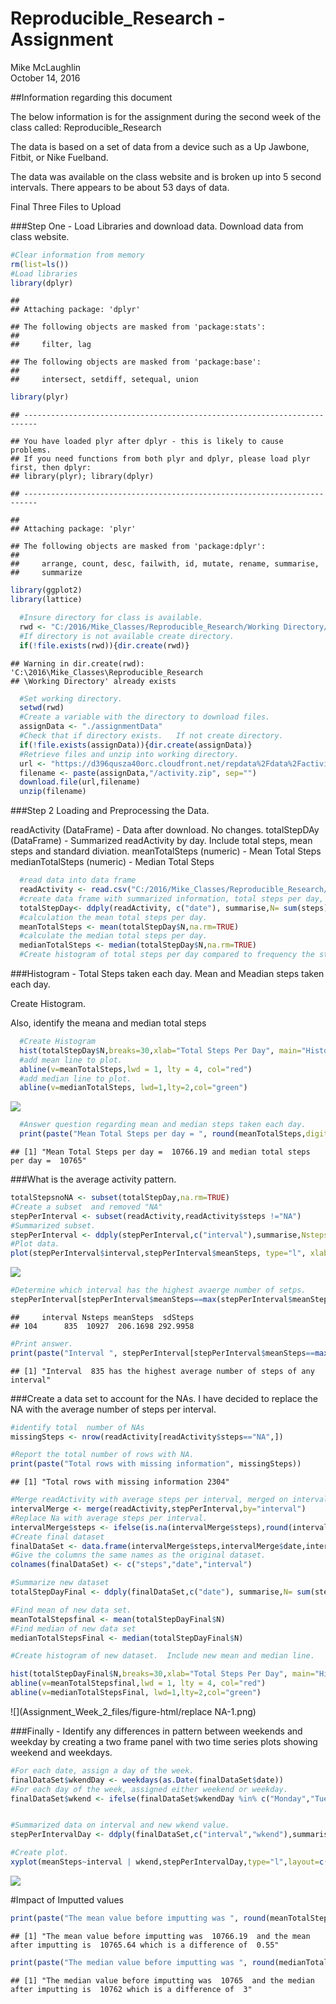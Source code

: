 # Reproducible_Research - Assignment
Mike McLaughlin  
October 14, 2016  

##Information regarding this document

The below information is for the assignment during the second week of the class called:  Reproducible_Research

The data is based on a set of data from a device such as a Up Jawbone, Fitbit, or Nike Fuelband. 

The data was available on the class website and is broken up into 5 second intervals.   There appears to be about 53 days of data.

Final Three Files to Upload



###Step One - Load Libraries and download data.   Download data from class website.


```r
#Clear information from memory
rm(list=ls())
#Load libraries
library(dplyr)
```

```
## 
## Attaching package: 'dplyr'
```

```
## The following objects are masked from 'package:stats':
## 
##     filter, lag
```

```
## The following objects are masked from 'package:base':
## 
##     intersect, setdiff, setequal, union
```

```r
library(plyr)
```

```
## -------------------------------------------------------------------------
```

```
## You have loaded plyr after dplyr - this is likely to cause problems.
## If you need functions from both plyr and dplyr, please load plyr first, then dplyr:
## library(plyr); library(dplyr)
```

```
## -------------------------------------------------------------------------
```

```
## 
## Attaching package: 'plyr'
```

```
## The following objects are masked from 'package:dplyr':
## 
##     arrange, count, desc, failwith, id, mutate, rename, summarise,
##     summarize
```

```r
library(ggplot2)
library(lattice)

  #Insure directory for class is available. 
  rwd <- "C:/2016/Mike_Classes/Reproducible_Research/Working Directory/"
  #If directory is not available create directory.
  if(!file.exists(rwd)){dir.create(rwd)}
```

```
## Warning in dir.create(rwd): 'C:\2016\Mike_Classes\Reproducible_Research
## \Working Directory' already exists
```

```r
  #Set working directory.
  setwd(rwd)
  #Create a variable with the directory to download files.
  assignData <- "./assignmentData"
  #Check that if directory exists.   If not create directory.
  if(!file.exists(assignData)){dir.create(assignData)}
  #Retrieve files and unzip into working directory.
  url <- "https://d396qusza40orc.cloudfront.net/repdata%2Fdata%2Factivity.zip"
  filename <- paste(assignData,"/activity.zip", sep="")
  download.file(url,filename)
  unzip(filename)
```

###Step 2 Loading and Preprocessing the Data. 

readActivity (DataFrame) - Data after download.   No changes.
totalStepDAy (DataFrame) - Summarized readActivity by day.   Include total steps, mean steps and standard diviation.
meanTotalSteps (numeric) - Mean Total Steps
medianTotalSteps (numeric) - Median Total Steps



```r
  #read data into data frame
  readActivity <- read.csv("C:/2016/Mike_Classes/Reproducible_Research/Working Directory/activity.csv")
  #create data frame with summarized information, total steps per day, average steps per day and std steps per day. 
  totalStepDay<- ddply(readActivity, c("date"), summarise,N= sum(steps),mean = mean(steps),sd   = sd(steps))
  #calculation the mean total steps per day.
  meanTotalSteps <- mean(totalStepDay$N,na.rm=TRUE)
  #calculate the median total steps per day.
  medianTotalSteps <- median(totalStepDay$N,na.rm=TRUE)
  #Create histogram of total steps per day compared to frequency the steps were taken.
```

###Histogram - Total Steps taken each day.   Mean and Meadian steps taken each day.

Create Histogram.

Also, identify the meana and median total steps


```r
  #Create Histogram
  hist(totalStepDay$N,breaks=30,xlab="Total Steps Per Day", main="Histogram of Total Steps")
  #add mean line to plot.
  abline(v=meanTotalSteps,lwd = 1, lty = 4, col="red")
  #add median line to plot.
  abline(v=medianTotalSteps, lwd=1,lty=2,col="green")
```

![](Assignment_Week_2_files/figure-html/hist1-1.png)<!-- -->

```r
  #Answer question regarding mean and median steps taken each day.
  print(paste("Mean Total Steps per day = ", round(meanTotalSteps,digits=2), "and median total steps per day = ", medianTotalSteps))
```

```
## [1] "Mean Total Steps per day =  10766.19 and median total steps per day =  10765"
```

###What is the average activity pattern.


```r
totalStepsnoNA <- subset(totalStepDay,na.rm=TRUE)
#Create a subset  and removed "NA"
stepPerInterval <- subset(readActivity,readActivity$steps !="NA")
#Summarized subset.
stepPerInterval <- ddply(stepPerInterval,c("interval"),summarise,Nsteps=sum(steps),meanSteps=mean(steps),sdSteps=sd(steps))
#Plot data.
plot(stepPerInterval$interval,stepPerInterval$meanSteps, type="l", xlab="24 hour intervals (five minutes each)", ylab="Mean Steps per interval", main="Mean Steps Per Interval")
```

![](Assignment_Week_2_files/figure-html/activity-1.png)<!-- -->

```r
#Determine which interval has the highest avaerge number of setps.
stepPerInterval[stepPerInterval$meanSteps==max(stepPerInterval$meanSteps),]
```

```
##     interval Nsteps meanSteps  sdSteps
## 104      835  10927  206.1698 292.9958
```

```r
#Print answer.
print(paste("Interval ", stepPerInterval[stepPerInterval$meanSteps==max(stepPerInterval$meanSteps),]$interval, "has the highest average number of steps of any interval"))
```

```
## [1] "Interval  835 has the highest average number of steps of any interval"
```

###Create a data set to account for the NAs.   I have decided to replace the NA with the average number of steps per interval.


```r
#identify total  number of NAs
missingSteps <- nrow(readActivity[readActivity$steps=="NA",])

#Report the total number of rows with NA.
print(paste("Total rows with missing information", missingSteps))
```

```
## [1] "Total rows with missing information 2304"
```

```r
#Merge readActivity with average steps per interval, merged on interval
intervalMerge <- merge(readActivity,stepPerInterval,by="interval")
#Replace Na with average steps per interval.
intervalMerge$steps <- ifelse(is.na(intervalMerge$steps),round(intervalMerge$meanSteps),intervalMerge$steps)
#Create final dataset
finalDataSet <- data.frame(intervalMerge$steps,intervalMerge$date,intervalMerge$interval)
#Give the columns the same names as the original dataset.
colnames(finalDataSet) <- c("steps","date","interval")

#Summarize new dataset
totalStepDayFinal <- ddply(finalDataSet,c("date"), summarise,N= sum(steps),mean = mean(steps),sd   = sd(steps))

#Find mean of new data set.
meanTotalStepsfinal <- mean(totalStepDayFinal$N)
#Find median of new data set
medianTotalStepsFinal <- median(totalStepDayFinal$N)

#Create histogram of new dataset.  Include new mean and median line.

hist(totalStepDayFinal$N,breaks=30,xlab="Total Steps Per Day", main="Histogram of Total Steps (NA replaced with mean steps per interval")
abline(v=meanTotalStepsfinal,lwd = 1, lty = 4, col="red")
abline(v=medianTotalStepsFinal, lwd=1,lty=2,col="green")
```

![](Assignment_Week_2_files/figure-html/replace NA-1.png)<!-- -->

###Finally - Identify any differences in pattern between weekends and weekday by creating a two frame panel with two time series plots showing weekend and weekdays.


```r
#For each date, assign a day of the week.
finalDataSet$wkendDay <- weekdays(as.Date(finalDataSet$date))
#For each day of the week, assigned either weekend or weekday.
finalDataSet$wkend <- ifelse(finalDataSet$wkendDay %in% c("Monday","Tuesday","Wednesday","Thursday","Friday"),"Weekday","Weekend")


#Summarized data on interval and new wkend value.
stepPerIntervalDay <- ddply(finalDataSet,c("interval","wkend"),summarise,Nsteps=sum(steps),meanSteps=mean(steps),sdSteps=sd(steps))

#Create plot.
xyplot(meanSteps~interval | wkend,stepPerIntervalDay,type="l",layout=c(1,2),main="Interval Mean sorted by Weekend/Weekday",xlab="Interval",ylab="Mean Steps Per Interval")
```

![](Assignment_Week_2_files/figure-html/weekends-1.png)<!-- -->

#Impact of Imputted values


```r
print(paste("The mean value before imputting was ", round(meanTotalSteps,digits=2), " and the mean after imputting is ", round(meanTotalStepsfinal,digits=2), "which is a difference of ", round(meanTotalSteps-meanTotalStepsfinal ,digits=2) ))
```

```
## [1] "The mean value before imputting was  10766.19  and the mean after imputting is  10765.64 which is a difference of  0.55"
```

```r
print(paste("The median value before imputting was ", round(medianTotalSteps,digits=2), " and the median after imputting is ", round(medianTotalStepsFinal,digits=2), "which is a difference of ", round(medianTotalSteps-medianTotalStepsFinal ,digits=2) ))
```

```
## [1] "The median value before imputting was  10765  and the median after imputting is  10762 which is a difference of  3"
```
